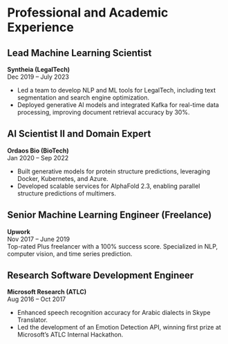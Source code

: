 # Professional and Academic Experience

## Lead Machine Learning Scientist
**Syntheia (LegalTech)**  
Dec 2019 – July 2023  
- Led a team to develop NLP and ML tools for LegalTech, including text segmentation and search engine optimization.
- Deployed generative AI models and integrated Kafka for real-time data processing, improving document retrieval accuracy by 30%.

## AI Scientist II and Domain Expert
**Ordaos Bio (BioTech)**  
Jan 2020 – Sep 2022  
- Built generative models for protein structure predictions, leveraging Docker, Kubernetes, and Azure.
- Developed scalable services for AlphaFold 2.3, enabling parallel structure predictions of multimers.

## Senior Machine Learning Engineer (Freelance)
**Upwork**  
Nov 2017 – June 2019  
Top-rated Plus freelancer with a 100% success score. Specialized in NLP, computer vision, and time series prediction.

## Research Software Development Engineer
**Microsoft Research (ATLC)**  
Aug 2016 – Oct 2017  
- Enhanced speech recognition accuracy for Arabic dialects in Skype Translator.
- Led the development of an Emotion Detection API, winning first prize at Microsoft’s ATLC Internal Hackathon.
